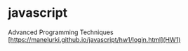 # javascript
Advanced Programming Techniques
[https://manelurki.github.io/javascript/hw1/login.html](HW1)
